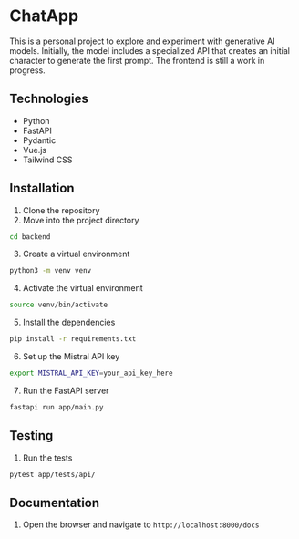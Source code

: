# ChatApp

This is a personal project to explore and experiment with generative AI models. Initially, the model includes a specialized API that creates an initial character to generate the first prompt. The frontend is still a work in progress.


## Technologies
- Python
- FastAPI
- Pydantic
- Vue.js
- Tailwind CSS

## Installation
1. Clone the repository
2. Move into the project directory
```bash
cd backend
```
3. Create a virtual environment
```bash
python3 -m venv venv
```
4. Activate the virtual environment
```bash
source venv/bin/activate
```

5. Install the dependencies
```bash
pip install -r requirements.txt
```

6. Set up the Mistral API key
```bash
export MISTRAL_API_KEY=your_api_key_here
```

7. Run the FastAPI server
```bash
fastapi run app/main.py
```

## Testing
1. Run the tests
```bash
pytest app/tests/api/
```
## Documentation
1. Open the browser and navigate to `http://localhost:8000/docs`



